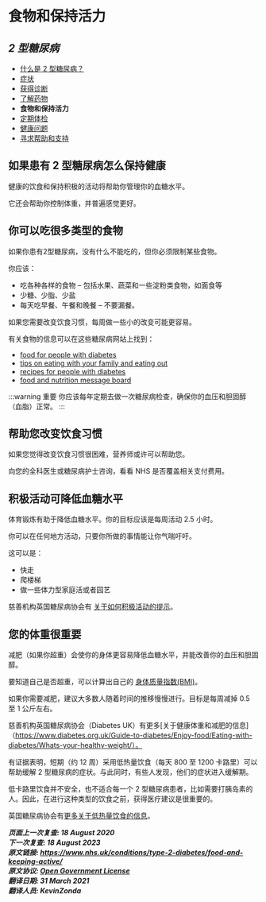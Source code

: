 <!-- type-2-diabetes -->

# **食物和保持活力**

## *2 型糖尿病*

- [什么是 2 型糖尿病？](type-2-diabetes.md)
- [症状](type-2-diabetes-symptoms.md)
- [获得诊断](type-2-diabetes-getting-diagnosed.md)
- [了解药物](type-2-diabetes-understanding-medication.md)
- **食物和保持活力**
- [定期体检](type-2-diabetes-going-regular-check-ups.md)
- [健康问题](type-2-diabetes-health-problems.md)
- [寻求帮助和支持](type-2-diabetes-finding-help-and-support.md)



## 如果患有 2 型糖尿病怎么保持健康

健康的饮食和保持积极的活动将帮助你管理你的血糖水平。

它还会帮助你控制体重，并普遍感觉更好。



## 你可以吃很多类型的食物

如果你患有2型糖尿病，没有什么不能吃的，但你必须限制某些食物。

你应该：

- 吃各种各样的食物 – 包括水果、蔬菜和一些淀粉类食物，如面食等
- 少糖、少脂、少盐
- 每天吃早餐、午餐和晚餐 – 不要漏餐。

如果您需要改变饮食习惯，每周做一些小的改变可能更容易。

有关食物的信息可以在这些糖尿病网站上找到：

- [food for people with diabetes](https://www.diabetes.org.uk/Guide-to-diabetes/Enjoy-food/Eating-with-diabetes/What-is-a-healthy-balanced-diet/)
- [tips on eating with your family and eating out](https://www.diabetes.org.uk/guide-to-diabetes/enjoy-food/eating-with-diabetes/out-and-about/eating-out-with-diabetes)
- [recipes for people with diabetes](https://www.diabetes.org.uk/Guide-to-diabetes/Enjoy-food/Cooking-for-people-with-diabetes/)
- [food and nutrition message board](http://www.diabetes.co.uk/forum/category/food-nutrition-and-recipes.3/)

:::warning 重要
你应该每年定期去做一次糖尿病检查，确保你的血压和胆固醇（血脂）正常。
:::



## 帮助您改变饮食习惯

如果您觉得改变饮食习惯很困难，营养师或许可以帮助您。

向您的全科医生或糖尿病护士咨询，看看 NHS 是否覆盖相关支付费用。



## 积极活动可降低血糖水平

体育锻炼有助于降低血糖水平。你的目标应该是每周活动 2.5 小时。

你可以在任何地方活动，只要你所做的事情能让你气喘吁吁。

这可以是：

- 快走
- 爬楼梯
- 做一些体力型家庭活或者园艺

慈善机构英国糖尿病协会有 [关于如何积极活动的提示](https://www.diabetes.org.uk/Guide-to-diabetes/Managing-your-diabetes/Exercise/)。



## 您的体重很重要

减肥（如果你超重）会使你的身体更容易降低血糖水平，并能改善你的血压和胆固醇。

要知道自己是否超重，可以计算出自己的 [身体质量指数(BMI)](https://www.nhs.uk/live-well/healthy-weight/bmi-calculator/)。

如果你需要减肥，建议大多数人随着时间的推移慢慢进行。目标是每周减掉 0.5 至 1 公斤左右。

慈善机构英国糖尿病协会（Diabetes UK）有更多[关于健康体重和减肥的信息]（https://www.diabetes.org.uk/Guide-to-diabetes/Enjoy-food/Eating-with-diabetes/Whats-your-healthy-weight/）。

有证据表明，短期（约 12 周）采用低热量饮食（每天 800 至 1200 卡路里）可以帮助缓解 2 型糖尿病的症状。与此同时，有些人发现，他们的症状进入缓解期。

低卡路里饮食并不安全，也不适合每一个 2 型糖尿病患者，比如需要打胰岛素的人。因此，在进行这种类型的饮食之前，获得医疗建议是很重要的。

英国糖尿病协会有[更多关于低热量饮食的信息](https://www.diabetes.org.uk/guide-to-diabetes/enjoy-food/eating-with-diabetes/whats-your-healthy-weight/low-calorie-diets)。

**_页面上一次复查: 18 August 2020  
下一次复查: 18 August 2023  
原文链接: <https://www.nhs.uk/conditions/type-2-diabetes/food-and-keeping-active/>  
原文协议: [Open Government License](http://www.nationalarchives.gov.uk/doc/open-government-licence/version/3/)  
翻译日期: 31 March 2021  
翻译人员: KevinZonda_**